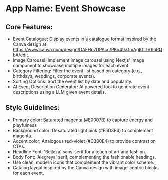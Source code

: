 # **App Name**: Event Showcase

## Core Features:

- Event Catalogue: Display events in a catalogue format inspired by the Canva design at https://www.canva.com/design/DAFHc7DPAcc/PKx4fkGmAgIGL1V1IuRQbA/edit.
- Image Carousel: Implement image carousel using Nextjs' Image component to showcase multiple images for each event.
- Category Filtering: Filter the event list based on category (e.g., birthdays, weddings, corporate events).
- Sorting Options: Sort the event list by date and popularity.
- AI Event Description Generator: AI powered tool to generate event descriptions using a LLM given event details.

## Style Guidelines:

- Primary color: Saturated magenta (#E0007B) to capture energy and playfulness
- Background color: Desaturated light pink (#F5D3E4) to complement magenta.
- Accent color: Analogous red-violet (#C300E4) to provide contrast on CTAs.
- Headline Font: 'Belleza' sans-serif for a touch of art and fashion.
- Body Font: 'Alegreya' serif, complementing the fashionable headings.
- Use clean, modern icons that complement the vibrant color scheme.
- Catalog layout inspired by the Canva design with image-centric blocks for each event.